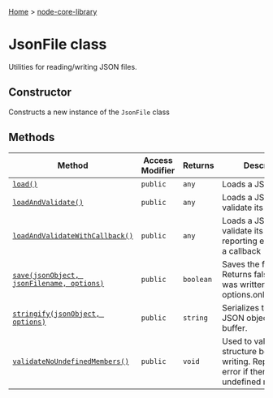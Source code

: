 <!-- docId=node-core-library.jsonfile -->

[Home](./index.md) &gt; [node-core-library](./node-core-library.md)

# JsonFile class

Utilities for reading/writing JSON files.

## Constructor

Constructs a new instance of the `JsonFile` class

## Methods

|  Method | Access Modifier | Returns | Description |
|  --- | --- | --- | --- |
|  [`load()`](./node-core-library.jsonfile.load.md) | `public` | `any` | Loads a JSON file. |
|  [`loadAndValidate()`](./node-core-library.jsonfile.loadandvalidate.md) | `public` | `any` | Loads a JSON file and validate its schema. |
|  [`loadAndValidateWithCallback()`](./node-core-library.jsonfile.loadandvalidatewithcallback.md) | `public` | `any` | Loads a JSON file and validate its schema, reporting errors using a callback |
|  [`save(jsonObject, jsonFilename, options)`](./node-core-library.jsonfile.save.md) | `public` | `boolean` | Saves the file to disk. Returns false if nothing was written due to options.onlyIfChanged. |
|  [`stringify(jsonObject, options)`](./node-core-library.jsonfile.stringify.md) | `public` | `string` | Serializes the specified JSON object to a string buffer. |
|  [`validateNoUndefinedMembers()`](./node-core-library.jsonfile.validatenoundefinedmembers.md) | `public` | `void` | Used to validate a data structure before writing. Reports an error if there are any undefined members. |

